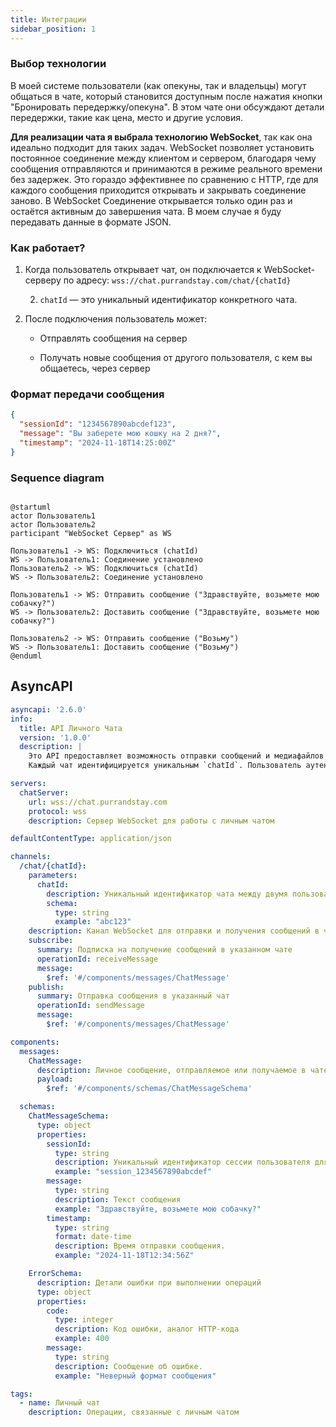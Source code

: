 ```yaml
---
title: Интеграции
sidebar_position: 1
---
```


### Выбор технологии

В моей системе пользователи (как опекуны, так и владельцы) могут общаться в чате, который становится доступным после нажатия кнопки "Бронировать передержку/опекуна". В этом чате они обсуждают детали передержки, такие как цена, место и другие условия.

**Для реализации чата я выбрала технологию WebSocket**, так как она идеально подходит для таких задач. WebSocket позволяет установить постоянное соединение между клиентом и сервером, благодаря чему сообщения отправляются и принимаются в режиме реального времени без задержек. Это гораздо эффективнее по сравнению с HTTP, где для каждого сообщения приходится открывать и закрывать соединение заново. В WebSocket Соединение открывается только один раз и остаётся активным до завершения чата. В моем случае я буду передавать данные в формате JSON.

### Как работает?

1. Когда пользователь открывает чат, он подключается к WebSocket-серверу по адресу:
`wss://chat.purrandstay.com/chat/{chatId}` 

    2. `chatId` — это уникальный идентификатор конкретного чата.

3. После подключения пользователь может:

    - Отправлять сообщения на сервер

    - Получать новые сообщения от другого пользователя, с кем вы общаетесь, через сервер

### Формат передачи сообщения

```JSON
{
  "sessionId": "1234567890abcdef123",
  "message": "Вы заберете мою кошку на 2 дня?",
  "timestamp": "2024-11-18T14:25:00Z"
}
```

### Sequence diagram

```plantuml

@startuml
actor Пользователь1
actor Пользователь2
participant "WebSocket Сервер" as WS

Пользователь1 -> WS: Подключиться (chatId)
WS -> Пользователь1: Соединение установлено
Пользователь2 -> WS: Подключиться (chatId)
WS -> Пользователь2: Соединение установлено

Пользователь1 -> WS: Отправить сообщение ("Здравствуйте, возьмете мою собачку?")
WS -> Пользователь2: Доставить сообщение ("Здравствуйте, возьмете мою собачку?")

Пользователь2 -> WS: Отправить сообщение ("Возьму")
WS -> Пользователь1: Доставить сообщение ("Возьму")
@enduml

```

## AsyncAPI

```yaml
asyncapi: '2.6.0'
info:
  title: API Личного Чата
  version: '1.0.0'
  description: |
    Это API предоставляет возможность отправки сообщений и медиафайлов между двумя пользователями в режиме реального времени через WebSocket.
    Каждый чат идентифицируется уникальным `chatId`. Пользователь аутентифицируется через `sessionId`

servers:
  chatServer:
    url: wss://chat.purrandstay.com
    protocol: wss
    description: Сервер WebSocket для работы с личным чатом

defaultContentType: application/json

channels:
  /chat/{chatId}:
    parameters:
      chatId:
        description: Уникальный идентификатор чата между двумя пользователями
        schema:
          type: string
          example: "abc123"
    description: Канал WebSocket для отправки и получения сообщений в чате
    subscribe:
      summary: Подписка на получение сообщений в указанном чате
      operationId: receiveMessage
      message:
        $ref: '#/components/messages/ChatMessage'
    publish:
      summary: Отправка сообщения в указанный чат
      operationId: sendMessage
      message:
        $ref: '#/components/messages/ChatMessage'

components:
  messages:
    ChatMessage:
      description: Личное сообщение, отправляемое или получаемое в чате
      payload:
        $ref: '#/components/schemas/ChatMessageSchema'

  schemas:
    ChatMessageSchema:
      type: object
      properties:
        sessionId:
          type: string
          description: Уникальный идентификатор сессии пользователя для аутентификации
          example: "session_1234567890abcdef"
        message:
          type: string
          description: Текст сообщения
          example: "Здравствуйте, возьмете мою собачку?"
        timestamp:
          type: string
          format: date-time
          description: Время отправки сообщения.
          example: "2024-11-18T12:34:56Z"

    ErrorSchema:
      description: Детали ошибки при выполнении операций
      type: object
      properties:
        code:
          type: integer
          description: Код ошибки, аналог HTTP-кода
          example: 400
        message:
          type: string
          description: Сообщение об ошибке.
          example: "Неверный формат сообщения"

tags:
  - name: Личный чат
    description: Операции, связанные с личным чатом
```